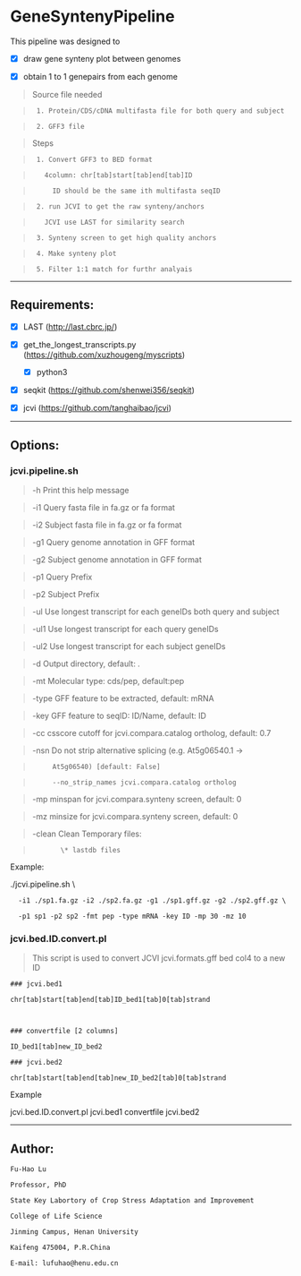 # GeneSyntenyPipeline

This pipeline was designed to 

   - [X] draw gene synteny plot between genomes

   - [X] obtain 1 to 1 genepairs from each genome

>    Source file needed

>      1. Protein/CDS/cDNA multifasta file for both query and subject

>      2. GFF3 file

>    Steps

>      1. Convert GFF3 to BED format

>        4column: chr[tab]start[tab]end[tab]ID

>          ID should be the same ith multifasta seqID

>      2. run JCVI to get the raw synteny/anchors

>        JCVI use LAST for similarity search

>      3. Synteny screen to get high quality anchors

>      4. Make synteny plot

>      5. Filter 1:1 match for furthr analyais

---

## Requirements:

   + [X] LAST (http://last.cbrc.jp/)

   + [X] get_the_longest_transcripts.py (https://github.com/xuzhougeng/myscripts)
      * [X] python3

   + [X] seqkit (https://github.com/shenwei356/seqkit)

   + [X] jcvi (https://github.com/tanghaibao/jcvi)

---

## Options:

### jcvi.pipeline.sh

>  -h    Print this help message

>  -i1   Query fasta file in fa.gz or fa format

>  -i2   Subject fasta file in fa.gz or fa format

>  -g1   Query genome annotation in GFF format

>  -g2   Subject genome annotation in GFF format

>  -p1   Query Prefix

>  -p2   Subject Prefix

>  -ul   Use longest transcript for each geneIDs both query and subject

>  -ul1  Use longest transcript for each query geneIDs

>  -ul2  Use longest transcript for each subject geneIDs 

>  -d    Output directory, default: .

>  -mt   Molecular type: cds/pep, default:pep

>  -type GFF feature to be extracted, default: mRNA

>  -key  GFF feature to seqID: ID/Name, default: ID

>  -cc   csscore cutoff for jcvi.compara.catalog ortholog, default: 0.7

>  -nsn  Do not strip alternative splicing (e.g. At5g06540.1 ->

>          At5g06540) [default: False]

>          --no_strip_names jcvi.compara.catalog ortholog

>  -mp   minspan for jcvi.compara.synteny screen, default: 0

>  -mz   minsize for jcvi.compara.synteny screen, default: 0

>  -clean Clean Temporary files:

>            \* lastdb files

Example:

  ./jcvi.pipeline.sh \

      -i1 ./sp1.fa.gz -i2 ./sp2.fa.gz -g1 ./sp1.gff.gz -g2 ./sp2.gff.gz \

      -p1 sp1 -p2 sp2 -fmt pep -type mRNA -key ID -mp 30 -mz 10

### jcvi.bed.ID.convert.pl

> This script is used to convert JCVI jcvi.formats.gff bed col4 to a new ID

    ### jcvi.bed1

    chr[tab]start[tab]end[tab]ID_bed1[tab]0[tab]strand

    

    ### convertfile [2 columns]

    ID_bed1[tab]new_ID_bed2

    ### jcvi.bed2

    chr[tab]start[tab]end[tab]new_ID_bed2[tab]0[tab]strand

Example

jcvi.bed.ID.convert.pl jcvi.bed1 convertfile jcvi.bed2


---

## Author:
    Fu-Hao Lu

    Professor, PhD

    State Key Labortory of Crop Stress Adaptation and Improvement

    College of Life Science

    Jinming Campus, Henan University

    Kaifeng 475004, P.R.China

    E-mail: lufuhao@henu.edu.cn
